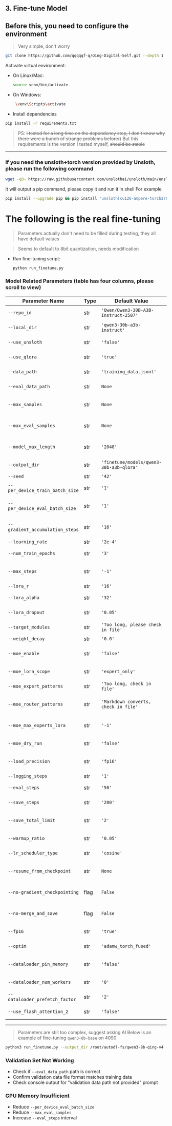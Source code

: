 ## 3. Fine-tune Model

## Before this, you need to configure the environment
> Very simple, don't worry
```bash
git clone https://github.com/qqqqqf-q/Qing-Digital-Self.git --depth 1
```

Activate virtual environment:

* On Linux/Mac:

  ```bash
  source venv/bin/activate
  ```
* On Windows:

  ```bash
  .\venv\Scripts\activate
  ```

* Install dependencies

```bash
pip install -r requirements.txt
```

> PS: ~~I tested for a long time on the dependency step, I don't know why there were a bunch of strange problems before()~~
> But this requirements is the version I tested myself, ~~should be stable~~

---

### If you need the unsloth+torch version provided by Unsloth, please run the following command
```bash
wget -qO- https://raw.githubusercontent.com/unslothai/unsloth/main/unsloth/_auto_install.py | python -
```
It will output a pip command, please copy it and run it in shell
For example
```bash
pip install --upgrade pip && pip install "unsloth[cu126-ampere-torch270] @ git+https://github.com/unslothai/unsloth.git"
```

# The following is the real fine-tuning

>Parameters actually don't need to be filled during testing, they all have default values

> Seems to default to 8bit quantization, needs modification
* Run fine-tuning script:

  ```bash
  python run_finetune.py
  ```
### Model Related Parameters (table has four columns, please scroll to view)

| Parameter Name                  | Type | Default Value                                | Description                           |
| ------------------------------- | ---- | -------------------------------------------- | ------------------------------------- |
| `--repo_id`                     | str  | `'Qwen/Qwen3-30B-A3B-Instruct-2507'`       | HF repository ID                      |
| `--local_dir`                   | str  | `'qwen3-30b-a3b-instruct'`                  | Local model directory                 |
| `--use_unsloth`                 | str  | `'false'`                                   | Whether to use unsloth                |
| `--use_qlora`                   | str  | `'true'`                                    | Whether to use qlora                  |
| `--data_path`                   | str  | `'training_data.jsonl'`                     | Training data path                    |
| `--eval_data_path`              | str  | `None`                                      | Validation data file path             |
| `--max_samples`                 | str  | `None`                                      | Maximum training samples              |
| `--max_eval_samples`            | str  | `None`                                      | Maximum validation samples            |
| `--model_max_length`            | str  | `'2048'`                                    | Maximum sequence length               |
| `--output_dir`                  | str  | `'finetune/models/qwen3-30b-a3b-qlora'`     | Output directory                      |
| `--seed`                        | str  | `'42'`                                      | Random seed                           |
| `--per_device_train_batch_size` | str  | `'1'`                                       | Training batch size per device        |
| `--per_device_eval_batch_size`  | str  | `'1'`                                       | Validation batch size per device      |
| `--gradient_accumulation_steps` | str  | `'16'`                                      | Gradient accumulation steps           |
| `--learning_rate`               | str  | `'2e-4'`                                    | Learning rate                         |
| `--num_train_epochs`            | str  | `'3'`                                       | Number of training epochs             |
| `--max_steps`                   | str  | `'-1'`                                      | Maximum steps, -1 means no limit     |
| `--lora_r`                      | str  | `'16'`                                      | LoRA rank                             |
| `--lora_alpha`                  | str  | `'32'`                                      | LoRA alpha value                      |
| `--lora_dropout`                | str  | `'0.05'`                                    | LoRA dropout rate                     |
| `--target_modules`              | str  | `'Too long, please check in file'`          | LoRA target modules                   |
| `--weight_decay`                | str  | `'0.0'`                                     | Weight decay                          |
| `--moe_enable`                  | str  | `'false'`                                   | Whether to enable MoE injection logic|
| `--moe_lora_scope`              | str  | `'expert_only'`                             | LoRA injection scope                  |
| `--moe_expert_patterns`         | str  | `'Too long, check in file'`                 | Expert linear layer patterns          |
| `--moe_router_patterns`         | str  | `'Markdown converts, check in file'`        | Router/gate linear layer patterns     |
| `--moe_max_experts_lora`        | str  | `'-1'`                                      | Max experts per layer for LoRA       |
| `--moe_dry_run`                 | str  | `'false'`                                   | Whether it's a Dry-Run                |
| `--load_precision`              | str  | `'fp16'`                                    | Model loading precision: `int8`/`int4`/`fp16` |
| `--logging_steps`               | str  | `'1'`                                       | Logging steps                         |
| `--eval_steps`                  | str  | `'50'`                                      | Evaluation interval steps             |
| `--save_steps`                  | str  | `'200'`                                     | Model saving steps                    |
| `--save_total_limit`            | str  | `'2'`                                       | Maximum number of saved models        |
| `--warmup_ratio`                | str  | `'0.05'`                                    | Learning rate warmup ratio            |
| `--lr_scheduler_type`           | str  | `'cosine'`                                  | Learning rate scheduler type          |
| `--resume_from_checkpoint`      | str  | `None`                                      | Checkpoint path to resume training    |
| `--no-gradient_checkpointing`   | flag | `False`                                     | Don't use gradient checkpointing      |
| `--no-merge_and_save`           | flag | `False`                                     | Don't merge and save model            |
| `--fp16`                        | str  | `'true'`                                    | Whether to use fp16                   |
| `--optim`                       | str  | `'adamw_torch_fused'`                       | Optimizer name                        |
| `--dataloader_pin_memory`       | str  | `'false'`                                   | Whether to pin DataLoader memory      |
| `--dataloader_num_workers`      | str  | `'0'`                                       | DataLoader worker threads             |
| `--dataloader_prefetch_factor`  | str  | `'2'`                                       | DataLoader prefetch factor            |
| `--use_flash_attention_2`       | str  | `'false'`                                   | Whether to use FlashAttention2        |

---
> Parameters are still too complex, suggest asking AI
> Below is an example of fine-tuning `qwen3-8b-base` on 4090
```bash
python3 run_finetune.py --output_dir /root/autodl-fs/qwen3-8b-qing-v4 --local_dir qwen3-8b-base --data_path ./training_data_ruozhi.jsonl --eval_data_path ./training_data_ruozhi_eval.jsonl --use_qlora true --lora_dropout 0.05 --num_train_epochs 8 --per_device_train_batch_size 4 --per_device_eval_batch_size 4 --gradient_accumulation_steps 8 --learning_rate 2e-5 --lr_scheduler cosine --logging_steps 5 --eval_steps 40 --save_steps 200 --warmup_ratio 0.05 --dataloader_num_workers 16 --fp16 true --use_unsloth true --no-gradient_checkpointing --dataloader_prefetch_factor 4
```
### Validation Set Not Working
- Check if `--eval_data_path` path is correct
- Confirm validation data file format matches training data
- Check console output for "validation data path not provided" prompt

### GPU Memory Insufficient
- Reduce `--per_device_eval_batch_size`
- Reduce `--max_eval_samples`
- Increase `--eval_steps` interval